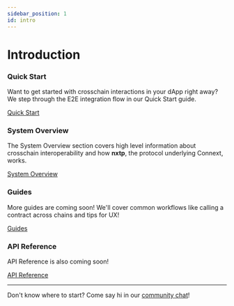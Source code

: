 ```yaml
---
sidebar_position: 1
id: intro
---
```


# Introduction 
### Quick Start

Want to get started with crosschain interactions in your dApp right away? We step through the E2E integration flow in our Quick Start guide.

[Quick Start](./Integration/QuickStart/setup)

### System Overview

The System Overview section covers high level information about crosschain interoperability and how **nxtp**, the protocol underlying Connext, works.

[System Overview](./Integration/SystemOverview/faq)
### Guides

More guides are coming soon! We'll cover common workflows like calling a contract across chains and tips for UX!

[Guides](./developers/getting-started)

### API Reference

API Reference is also coming soon!

[API Reference](./APIReference/sdkAPI)

---

Don't know where to start? Come say hi in our [community chat](https://chat.connext.network)!
